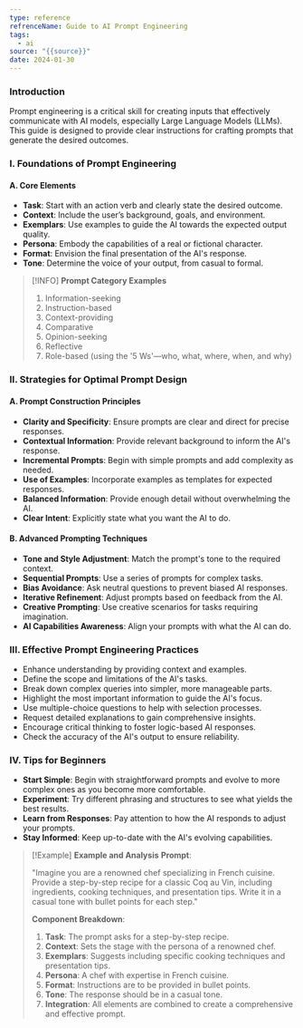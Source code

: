 ```yaml
---
type: reference
refrenceName: Guide to AI Prompt Engineering
tags:
  - ai
source: "{{source}}"
date: 2024-01-30
---
```



### Introduction

Prompt engineering is a critical skill for creating inputs that effectively communicate with AI models, especially Large Language Models (LLMs). This guide is designed to provide clear instructions for crafting prompts that generate the desired outcomes.

### I. Foundations of Prompt Engineering

#### A. Core Elements

- **Task**: Start with an action verb and clearly state the desired outcome.
- **Context**: Include the user’s background, goals, and environment.
- **Exemplars**: Use examples to guide the AI towards the expected output quality.
- **Persona**: Embody the capabilities of a real or fictional character.
- **Format**: Envision the final presentation of the AI's response.
- **Tone**: Determine the voice of your output, from casual to formal.

> [!INFO] **Prompt Category Examples**
> 
> 1. Information-seeking
> 2. Instruction-based
> 3. Context-providing
> 4. Comparative
> 5. Opinion-seeking
> 6. Reflective
> 7. Role-based (using the '5 Ws'—who, what, where, when, and why)

### II. Strategies for Optimal Prompt Design

#### A. Prompt Construction Principles

- **Clarity and Specificity**: Ensure prompts are clear and direct for precise responses.
- **Contextual Information**: Provide relevant background to inform the AI's response.
- **Incremental Prompts**: Begin with simple prompts and add complexity as needed.
- **Use of Examples**: Incorporate examples as templates for expected responses.
- **Balanced Information**: Provide enough detail without overwhelming the AI.
- **Clear Intent**: Explicitly state what you want the AI to do.

#### B. Advanced Prompting Techniques

- **Tone and Style Adjustment**: Match the prompt's tone to the required context.
- **Sequential Prompts**: Use a series of prompts for complex tasks.
- **Bias Avoidance**: Ask neutral questions to prevent biased AI responses.
- **Iterative Refinement**: Adjust prompts based on feedback from the AI.
- **Creative Prompting**: Use creative scenarios for tasks requiring imagination.
- **AI Capabilities Awareness**: Align your prompts with what the AI can do.

### III. Effective Prompt Engineering Practices

- Enhance understanding by providing context and examples.
- Define the scope and limitations of the AI's tasks.
- Break down complex queries into simpler, more manageable parts.
- Highlight the most important information to guide the AI's focus.
- Use multiple-choice questions to help with selection processes.
- Request detailed explanations to gain comprehensive insights.
- Encourage critical thinking to foster logic-based AI responses.
- Check the accuracy of the AI's output to ensure reliability.

### IV. Tips for Beginners

- **Start Simple**: Begin with straightforward prompts and evolve to more complex ones as you become more comfortable.
- **Experiment**: Try different phrasing and structures to see what yields the best results.
- **Learn from Responses**: Pay attention to how the AI responds to adjust your prompts.
- **Stay Informed**: Keep up-to-date with the AI's evolving capabilities.


> [!Example] **Example and Analysis**
> **Prompt**: 
> 
> "Imagine you are a renowned chef specializing in French cuisine. Provide a step-by-step recipe for a classic Coq au Vin, including ingredients, cooking techniques, and presentation tips. Write it in a casual tone with bullet points for each step."
> 
> **Component Breakdown**:
> 
> 1. **Task**: The prompt asks for a step-by-step recipe.
> 2. **Context**: Sets the stage with the persona of a renowned chef.
> 3. **Exemplars**: Suggests including specific cooking techniques and presentation tips.
> 4. **Persona**: A chef with expertise in French cuisine.
> 5. **Format**: Instructions are to be provided in bullet points.
> 6. **Tone**: The response should be in a casual tone.
> 7. **Integration**: All elements are combined to create a comprehensive and effective prompt.
